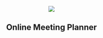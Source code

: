 

<p align="center">
  <img src="https://user-images.githubusercontent.com/54584689/119855575-50bfdd80-bf12-11eb-9476-00104f205da1.png">
</p>

<h2 align="center">
Online Meeting Planner
</h2>



